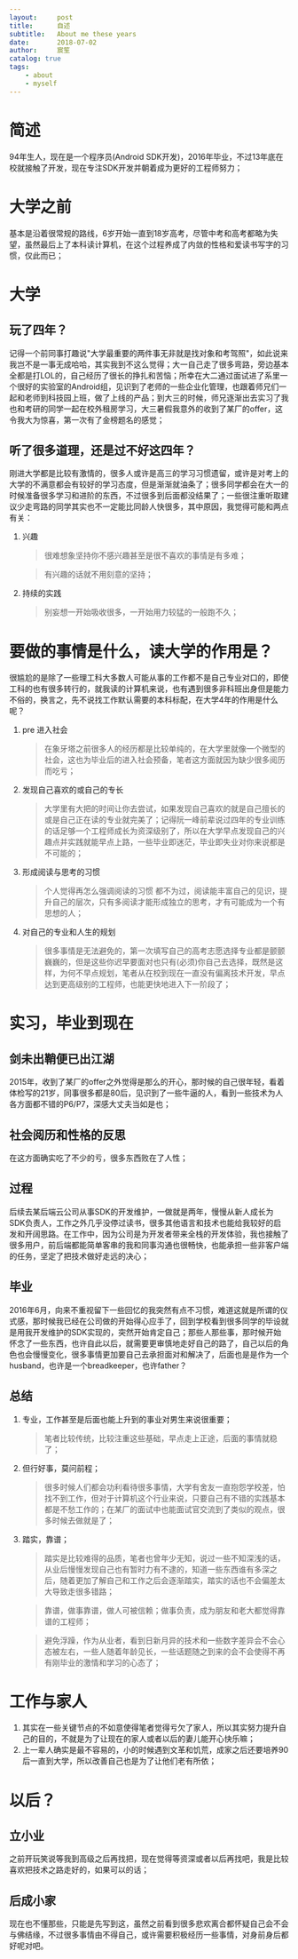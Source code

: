 ```yaml
---
layout:     post
title:      自述
subtitle:   About me these years
date:       2018-07-02
author:     宸笙
catalog: true
tags:
    - about
    - myself
---
```

# 简述
94年生人，现在是一个程序员(Android SDK开发)，2016年毕业，不过13年底在校就接触了开发，现在专注SDK开发并朝着成为更好的工程师努力；
# 大学之前
基本是沿着很常规的路线，6岁开始一直到18岁高考，尽管中考和高考都略为失望，虽然最后上了本科读计算机，在这个过程养成了内敛的性格和爱读书写字的习惯，仅此而已；
# 大学
## 玩了四年？
记得一个前同事打趣说"大学最重要的两件事无非就是找对象和考驾照"，如此说来我岂不是一事无成哈哈，其实我到不这么觉得；大一自己走了很多弯路，旁边基本全都是打LOL的，自己经历了很长的挣扎和苦恼；所幸在大二通过面试进了系里一个很好的实验室的Android组，见识到了老师的一些企业化管理，也跟着师兄们一起和老师到科技园上班，做了上线的产品；到大三的时候，师兄逐渐出去实习了我也和考研的同学一起在校外租房学习，大三暑假我意外的收到了某厂的offer，这令我大为惊喜，第一次有了金榜题名的感觉；
## 听了很多道理，还是过不好这四年？
刚进大学都是比较有激情的，很多人或许是高三的学习习惯遗留，或许是对考上的大学的不满意都会有较好的学习态度，但是渐渐就油条了；很多同学都会在大一的时候准备很多学习和进阶的东西，不过很多到后面都没结果了；一些很注重听取建议少走弯路的同学其实也不一定能比同龄人快很多，其中原因，我觉得可能和两点有关：
1. 兴趣
    > 很难想象坚持你不感兴趣甚至是很不喜欢的事情是有多难；

    > 有兴趣的话就不用刻意的坚持；
    
2. 持续的实践
    > 别妄想一开始吸收很多，一开始用力较猛的一般跑不久；

# 要做的事情是什么，读大学的作用是？
很尴尬的是除了一些理工科大多数人可能从事的工作都不是自己专业对口的，即使工科的也有很多转行的，就我读的计算机来说，也有遇到很多非科班出身但是能力不俗的，换言之，先不说找工作默认需要的本科标配，在大学4年的作用是什么呢？

1. pre 进入社会
    > 在象牙塔之前很多人的经历都是比较单纯的，在大学里就像一个微型的社会，这也为毕业后的进入社会预备，笔者这方面就因为缺少很多阅历而吃亏；
2. 发现自己喜欢的或自己的专长
    > 大学里有大把的时间让你去尝试，如果发现自己喜欢的就是自己擅长的或是自己正在读的专业就完美了；记得阮一峰前辈说过四年的专业训练的话足够一个工程师成长为资深级别了，所以在大学早点发现自己的兴趣点并实践就能早点上路，一些毕业即迷茫，毕业即失业对你来说都是不可能的；
3. 形成阅读与思考的习惯
    > 个人觉得再怎么强调阅读的习惯 都不为过，阅读能丰富自己的见识，提升自己的层次，只有多阅读才能形成独立的思考，才有可能成为一个有思想的人；
4. 对自己的专业和人生的规划
    > 很多事情是无法避免的，第一次填写自己的高考志愿选择专业都是颤颤巍巍的，但是这些你迟早要面对也只有(必须)你自己去选择，既然是这样，为何不早点规划，笔者从在校到现在一直没有偏离技术开发，早点达到更高级别的工程师，也能更快地进入下一阶段了；
    
# 实习，毕业到现在

## 剑未出鞘便已出江湖   
2015年，收到了某厂的offer之外觉得是那么的开心，那时候的自己很年轻，看着体检写的21岁，同事很多都是80后，见识到了一些牛逼的人，看到一些技术为人各方面都不错的P6/P7，深感大丈夫当如是也；
## 社会阅历和性格的反思
在这方面确实吃了不少的亏，很多东西败在了人性；
## 过程
后续去某后端云公司从事SDK的开发维护，一做就是两年，慢慢从新人成长为SDK负责人，工作之外几乎没停过读书，很多其他语言和技术也能给我较好的启发和开阔思路。在工作中，因为公司是为开发者带来全栈的开发体验，我也接触了很多用户，前后端都能简单客串的我和同事沟通也很畅快，也能承担一些非客户端的任务，坚定了把技术做好走远的决心；
## 毕业
2016年6月，向来不重视留下一些回忆的我突然有点不习惯，难道这就是所谓的仪式感，那时候我已经在公司做的开始得心应手了，回到学校看到很多同学的毕设就是用我开发维护的SDK实现的，突然开始肯定自己；那些人那些事，那时候开始怀念了一些东西，也许自此以后，就需要更审慎地走好自己的路了，自己以后的角色也会慢慢变化，很多事情更加要自己去承担面对和解决了，后面也是是作为一个husband，也许是一个breadkeeper，也许father？
## 总结
1. 专业，工作甚至是后面也能上升到的事业对男生来说很重要；
    > 笔者比较传统，比较注重这些基础，早点走上正途，后面的事情就稳了；
2. 但行好事，莫问前程；
    > 很多时候人们都会功利看待很多事情，大学有舍友一直抱怨学校差，怕找不到工作，但对于计算机这个行业来说，只要自己有不错的实践基本都是不愁工作的；在某厂的面试中也能面试官交流到了类似的观点，很多时候去做就是了；
3. 踏实，靠谱；
    > 踏实是比较难得的品质，笔者也曾年少无知，说过一些不知深浅的话，从业后慢慢发现自己也有暂时力有不逮的，知道一些东西谁有多深之后，随着更加了解自己和工作之后会逐渐踏实，踏实的话也不会偏差太大导致走很多错路；

    > 靠谱，做事靠谱，做人可被信赖；做事负责，成为朋友和老大都觉得靠谱的工程师；
    
    > 避免浮躁，作为从业者，看到日新月异的技术和一些数字差异会不会心态被左右，一些人随着年龄见长，一些话题随之到来的会不会使得不再有刚毕业的激情和学习的心态了；

# 工作与家人
1. 其实在一些关键节点的不如意使得笔者觉得亏欠了家人，所以其实努力提升自己的目的，不就是为了让现在的家人或者以后的妻儿能开心快乐嘛；
2. 上一辈人确实是最不容易的，小的时候遇到文革和饥荒，成家之后还要培养90后一直到大学，所以改善自己也是为了让他们老有所依；

# 以后？
## 立小业
之前开玩笑说等我到高级之后再找把，现在觉得等资深或者以后再找吧，我是比较喜欢把技术之路走好的，如果可以的话；
## 后成小家
现在也不懂那些，只能是先写到这，虽然之前看到很多悲欢离合都怀疑自己会不会与佛结缘，不过很多事情由不得自己，或许需要积极经历一些事情，对身前身后都好呢对吧。
